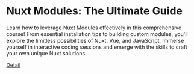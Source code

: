 # Nuxt Modules: The Ultimate Guide

Learn how to leverage Nuxt Modules effectively in this comprehensive course! From essential installation tips to building custom modules, you'll explore the limitless possibilities of Nuxt, Vue, and JavaScript. Immerse yourself in interactive coding sessions and emerge with the skills to craft your own unique Nuxt solutions. 

[Detail](https://eduitfree.com/courses/nuxt-modules-the-ultimate-guide)